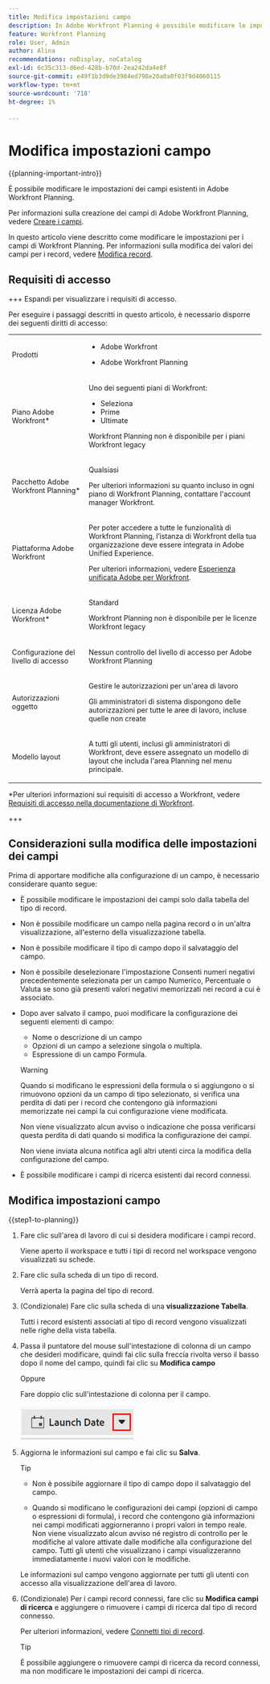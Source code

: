 ```yaml
---
title: Modifica impostazioni campo
description: In Adobe Workfront Planning è possibile modificare le impostazioni dei campi già creati. In questo articolo viene descritto come modificare le impostazioni per i campi di Workfront Planning.
feature: Workfront Planning
role: User, Admin
author: Alina
recommendations: noDisplay, noCatalog
exl-id: 6c35c313-d6ed-428b-b70d-2ea242da4e8f
source-git-commit: e49f1b3d9de3984ed798e20a0a0f03f9d4060115
workflow-type: tm+mt
source-wordcount: '718'
ht-degree: 1%

---
```



# Modifica impostazioni campo

<!--<span class="preview">The highlighted information on this page refers to functionality not yet generally available. It is available only in the Preview environment for all customers. After the monthly releases to Production, the same features are also available in the Production environment for customers who enabled fast releases. </span>   

<span class="preview">For information about fast releases, see [Enable or disable fast releases for your organization](/help/quicksilver/administration-and-setup/set-up-workfront/configure-system-defaults/enable-fast-release-process.md). </span>-->

{{planning-important-intro}}

È possibile modificare le impostazioni dei campi esistenti in Adobe Workfront Planning.

Per informazioni sulla creazione dei campi di Adobe Workfront Planning, vedere [Creare i campi](/help/quicksilver/planning/fields/create-fields.md).

In questo articolo viene descritto come modificare le impostazioni per i campi di Workfront Planning. Per informazioni sulla modifica dei valori dei campi per i record, vedere [Modifica record](/help/quicksilver/planning/records/edit-records.md).

## Requisiti di accesso

+++ Espandi per visualizzare i requisiti di accesso.

Per eseguire i passaggi descritti in questo articolo, è necessario disporre dei seguenti diritti di accesso:

<table style="table-layout:auto"> 
<col> 
</col> 
<col> 
</col> 
<tbody> 
    <tr> 
<tr> 
<td> 
   <p> Prodotti</p> </td> 
   <td> 
   <ul><li><p> Adobe Workfront</p></li> 
   <li><p> Adobe Workfront Planning<p></li></ul></td> 
  </tr>   
<tr> 
   <td role="rowheader"><p>Piano Adobe Workfront*</p></td> 
   <td> 
<p>Uno dei seguenti piani di Workfront:</p> 
<ul><li>Seleziona</li> 
<li>Prime</li> 
<li>Ultimate</li></ul> 
<p>Workfront Planning non è disponibile per i piani Workfront legacy</p> 
   </td> 
<tr> 
   <td role="rowheader"><p>Pacchetto Adobe Workfront Planning*</p></td> 
   <td> 
<p>Qualsiasi </p> 
<p>Per ulteriori informazioni su quanto incluso in ogni piano di Workfront Planning, contattare l'account manager Workfront. </p> 
   </td> 
 <tr> 
   <td role="rowheader"><p>Piattaforma Adobe Workfront</p></td> 
   <td> 
<p>Per poter accedere a tutte le funzionalità di Workfront Planning, l’istanza di Workfront della tua organizzazione deve essere integrata in Adobe Unified Experience.</p> 
<p>Per ulteriori informazioni, vedere <a href="/help/quicksilver/workfront-basics/navigate-workfront/workfront-navigation/adobe-unified-experience.md">Esperienza unificata Adobe per Workfront</a>. </p> 
   </td> 
   </tr> 
  </tr> 
  <tr> 
   <td role="rowheader"><p>Licenza Adobe Workfront*</p></td> 
   <td><p> Standard </p>
   <p>Workfront Planning non è disponibile per le licenze Workfront legacy</p> 
  </td> 
  </tr> 
  <tr> 
   <td role="rowheader"><p>Configurazione del livello di accesso</p></td> 
   <td> <p>Nessun controllo del livello di accesso per Adobe Workfront Planning</p>   
</td> 
  </tr> 
<tr> 
   <td role="rowheader"><p>Autorizzazioni oggetto</p></td> 
   <td>   <p>Gestire le autorizzazioni per un'area di lavoro <!--<span class="preview">and record type</span>--> </a> </p>  
   <p>Gli amministratori di sistema dispongono delle autorizzazioni per tutte le aree di lavoro, incluse quelle non create</p></td> 
  </tr> 
<tr> 
   <td role="rowheader"><p>Modello layout</p></td> 
   <td> <p>A tutti gli utenti, inclusi gli amministratori di Workfront, deve essere assegnato un modello di layout che includa l'area Planning nel menu principale. </p> </td> 
  </tr> 
</tbody> 
</table>

*Per ulteriori informazioni sui requisiti di accesso a Workfront, vedere [Requisiti di accesso nella documentazione di Workfront](/help/quicksilver/administration-and-setup/add-users/access-levels-and-object-permissions/access-level-requirements-in-documentation.md).

+++


## Considerazioni sulla modifica delle impostazioni dei campi

Prima di apportare modifiche alla configurazione di un campo, è necessario considerare quanto segue:

* È possibile modificare le impostazioni dei campi solo dalla tabella del tipo di record.
* Non è possibile modificare un campo nella pagina record o in un&#39;altra visualizzazione, all&#39;esterno della visualizzazione tabella.
* Non è possibile modificare il tipo di campo dopo il salvataggio del campo.
* Non è possibile deselezionare l&#39;impostazione Consenti numeri negativi precedentemente selezionata per un campo Numerico, Percentuale o Valuta se sono già presenti valori negativi memorizzati nei record a cui è associato.
* Dopo aver salvato il campo, puoi modificare la configurazione dei seguenti elementi di campo:

   * Nome o descrizione di un campo
   * Opzioni di un campo a selezione singola o multipla.
   * Espressione di un campo Formula.

  >[!WARNING]
  >
  >Quando si modificano le espressioni della formula o si aggiungono o si rimuovono opzioni da un campo di tipo selezionato, si verifica una perdita di dati per i record che contengono già informazioni memorizzate nei campi la cui configurazione viene modificata.
  >
  >Non viene visualizzato alcun avviso o indicazione che possa verificarsi questa perdita di dati quando si modifica la configurazione dei campi.
  >
  >Non viene inviata alcuna notifica agli altri utenti circa la modifica della configurazione del campo.

* È possibile modificare i campi di ricerca esistenti dai record connessi.

<!--at production - April 10, 2025 - remove the last bullet altogether-->

<!--this is not yet true, but it might come later:
* You can deselect Allow negative numbers option from a Number, Percentage, or Currency field after you save the field. 
-->

## Modifica impostazioni campo

{{step1-to-planning}}

1. Fare clic sull&#39;area di lavoro di cui si desidera modificare i campi record.

   Viene aperto il workspace e tutti i tipi di record nel workspace vengono visualizzati su schede.

1. Fare clic sulla scheda di un tipo di record.

   Verrà aperta la pagina del tipo di record.

1. (Condizionale) Fare clic sulla scheda di una **visualizzazione Tabella**.

   Tutti i record esistenti associati al tipo di record vengono visualizzati nelle righe della vista tabella.
1. Passa il puntatore del mouse sull&#39;intestazione di colonna di un campo che desideri modificare, quindi fai clic sulla freccia rivolta verso il basso dopo il nome del campo, quindi fai clic su **Modifica campo**

   Oppure

   Fare doppio clic sull&#39;intestazione di colonna per il campo.

   ![Menu freccia dopo il nome del campo nell&#39;intestazione della tabella evidenziato](assets/arrow-menu-after-name-of-field-in-table-header-highlighted.png)

1. Aggiorna le informazioni sul campo e fai clic su **Salva**. <!--insert screen shot when finalized-->

   >[!TIP]
   >
   >* Non è possibile aggiornare il tipo di campo dopo il salvataggio del campo.
   >
   >* Quando si modificano le configurazioni dei campi (opzioni di campo o espressioni di formula), i record che contengono già informazioni nei campi modificati aggiorneranno i propri valori in tempo reale. Non viene visualizzato alcun avviso né registro di controllo per le modifiche al valore attivate dalle modifiche alla configurazione del campo. Tutti gli utenti che visualizzano i campi visualizzeranno immediatamente i nuovi valori con le modifiche.

   Le informazioni sul campo vengono aggiornate per tutti gli utenti con accesso alla visualizzazione dell&#39;area di lavoro.

1. (Condizionale) Per i campi record connessi, fare clic su **Modifica campi di ricerca** e aggiungere o rimuovere i campi di ricerca dal tipo di record connesso.

   Per ulteriori informazioni, vedere [Connetti tipi di record](/help/quicksilver/planning/architecture/connect-record-types.md).

   >[!TIP]
   >
   >È possibile aggiungere o rimuovere campi di ricerca da record connessi, ma non modificare le impostazioni dei campi di ricerca.


<!-- replace the TIP above with the one below at Preview, and remove this tip altogether after April 10 Prod release:-->

<!--
   >[!TIP]
   >
   >* In the Production environment, you can add or remove lookup fields from connected records, but you cannot edit the settings of lookup fields.
   >* <span class="preview">In the Preview environment, you can edit the settings of lookup fields.</span>

-->